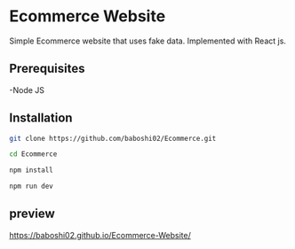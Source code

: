 # Ecommerce Website
Simple Ecommerce website that uses fake data. Implemented with React js.

## Prerequisites
-Node JS

## Installation

```bash
git clone https://github.com/baboshi02/Ecommerce.git

cd Ecommerce

npm install

npm run dev
```
## preview
https://baboshi02.github.io/Ecommerce-Website/
